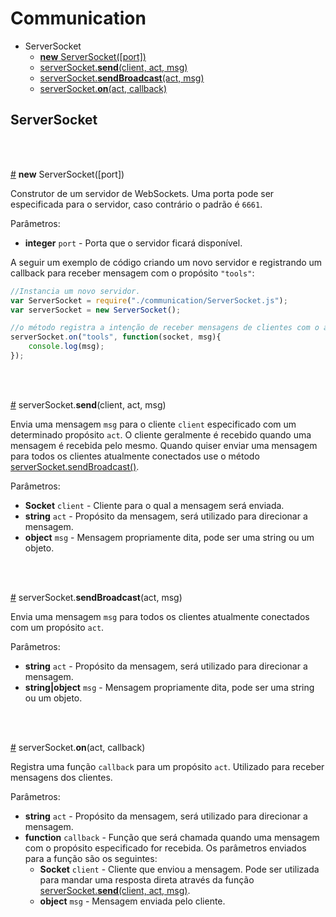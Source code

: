 # Communication

- ServerSocket
  - [**new** ServerSocket([port])](#ServerSocket)
  - [serverSocket.**send**(client, act, msg)](#serverSocket.send)
  - [serverSocket.**sendBroadcast**(act, msg)](#serverSocket.sendBroadcast)
  - [serverSocket.**on**(act, callback)](#serverSocket.on)


## ServerSocket

<br/>
<br/>

<a href="#ServerSocket" name="ServerSocket">#</a> **new** ServerSocket(\[port\])

Construtor de um servidor de WebSockets. Uma porta pode ser especificada para o servidor, caso contrário o padrão é `6661`.

Parâmetros:
- **integer** `port` - Porta que o servidor ficará disponível.

A seguir um exemplo de código criando um novo servidor e registrando um callback para receber mensagem com o propósito `"tools"`:

```javascript
//Instancia um novo servidor.
var ServerSocket = require("./communication/ServerSocket.js");
var serverSocket = new ServerSocket();

//o método registra a intenção de receber mensagens de clientes com o act="tools".
serverSocket.on("tools", function(socket, msg){
    console.log(msg);
});

```

<br>
<br>

<a href="#serverSocket.send" name="serverSocket.send">#</a> serverSocket.__send__(client, act, msg)

Envia uma mensagem `msg` para o cliente `client` especificado com um determinado propósito `act`. O cliente geralmente é recebido quando uma mensagem é recebida pelo mesmo. Quando quiser enviar uma mensagem para todos os clientes atualmente conectados use o método [serverSocket.sendBroadcast()](#serverSocket.sendBroadcast).

Parâmetros:
- **Socket** `client` - Cliente para o qual a mensagem será enviada.
- **string** `act` - Propósito da mensagem, será utilizado para direcionar a mensagem.
- **object** `msg` - Mensagem propriamente dita, pode ser uma string ou um objeto.

<br>
<br>

<a href="#serverSocket.sendBroadcast" name="serverSocket.sendBroadcast">#</a> serverSocket.__sendBroadcast__(act, msg)

Envia uma mensagem `msg` para todos os clientes atualmente conectados com um propósito `act`.

Parâmetros:
- **string** `act` - Propósito da mensagem, será utilizado para direcionar a mensagem.
- **string|object** `msg` - Mensagem propriamente dita, pode ser uma string ou um objeto.


<br>
<br>

<a href="#serverSocket.on" name="serverSocket.on">#</a> serverSocket.__on__(act, callback)

Registra uma função `callback` para um propósito `act`. Utilizado para receber mensagens dos clientes.

Parâmetros:
- **string** `act` - Propósito da mensagem, será utilizado para direcionar a mensagem.
- **function** `callback` - Função que será chamada quando uma mensagem com o propósito especificado for recebida. Os parâmetros enviados para a função são os seguintes:
  - **Socket** `client` - Cliente que enviou a mensagem. Pode ser utilizada para mandar uma resposta direta através da função [serverSocket.**send**(client, act, msg)](#serverSocket.send).
  - **object** `msg` - Mensagem enviada pelo cliente.

